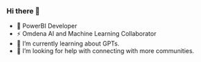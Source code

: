 ### Hi there 👋

- 🔭 PowerBI Developer
- ⚡ Omdena AI and Machine Learning Collaborator
- 🌱 I’m currently learning about GPTs. 
- 🤔 I’m looking for help with connecting with more communities.
